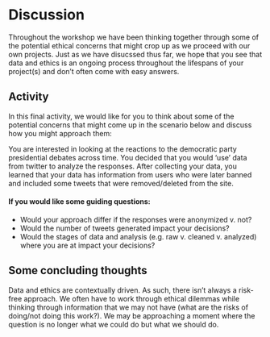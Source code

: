 Discussion
================

Throughout the workshop we have been thinking together through some of
the potential ethical concerns that might crop up as we proceed with our
own projects. Just as we have disucssed thus far, we hope that you see
that data and ethics is an ongoing process throughout the lifespans of
your project(s) and don’t often come with easy answers.

## Activity

In this final activity, we would like for you to think about some of the
potential concerns that might come up in the scenario below and discuss
how you might approach them:

You are interested in looking at the reactions to the democratic party
presidential debates across time. You decided that you would ‘use’ data
from twitter to analyze the responses. After collecting your data, you
learned that your data has information from users who were later banned
and included some tweets that were removed/deleted from the site.

#### If you would like some guiding questions:

  - Would your approach differ if the responses were anonymized v. not?
  - Would the number of tweets generated impact your decisions?
  - Would the stages of data and analysis (e.g. raw v. cleaned v.
    analyzed) where you are at impact your decisions?

## Some concluding thoughts

Data and ethics are contextually driven. As such, there isn’t always a
risk-free approach. We often have to work through ethical dilemmas while
thinking through information that we may not have (what are the risks of
doing/not doing this work?). We may be approaching a moment where the
question is no longer what we could do but what we should do.
